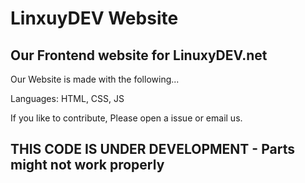 # LinxuyDEV Website
## Our Frontend website for LinuxyDEV.net

Our Website is made with the following...

Languages: HTML, CSS, JS

If you like to contribute, Please open a issue or email us.

## THIS CODE IS UNDER DEVELOPMENT - Parts might not work properly
